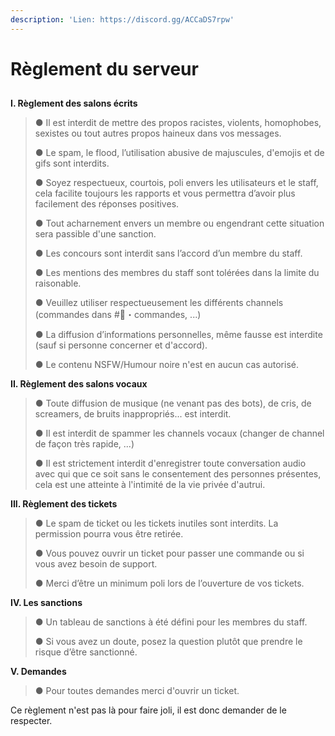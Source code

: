 ```yaml
---
description: 'Lien: https://discord.gg/ACCaDS7rpw'
---
```


# Règlement du serveur

## 

**I. Règlement des salons écrits**

> ● Il est interdit de mettre des propos racistes, violents, homophobes, sexistes ou tout autres propos haineux dans vos messages. 
>
> ● Le spam, le flood, l’utilisation abusive de majuscules, d'emojis et de gifs sont interdits. 
>
> ● Soyez respectueux, courtois, poli envers les utilisateurs et le staff, cela facilite toujours les rapports et vous permettra d’avoir plus facilement des réponses positives. 
>
> ● Tout acharnement envers un membre ou engendrant cette situation sera passible d'une sanction.
>
>  ● Les concours sont interdit sans l’accord d’un membre du staff.
>
>  ● Les mentions des membres du staff sont tolérées dans la limite du raisonable. 
>
> ● Veuillez utiliser respectueusement les différents channels \(commandes dans \#🤖・commandes, ...\) 
>
> ● La diffusion d’informations personnelles, même fausse est interdite \(sauf si personne concerner et d'accord\). 
>
> ● Le contenu NSFW/Humour noire n'est en aucun cas autorisé.

**II. Règlement des salons vocaux**

> ● Toute diffusion de musique \(ne venant pas des bots\), de cris, de screamers, de bruits inappropriés... est interdit. 
>
> ● Il est interdit de spammer les channels vocaux \(changer de channel de façon très rapide, ...\) 
>
> ● Il est strictement interdit d'enregistrer toute conversation audio avec qui que ce soit sans le consentement des personnes présentes, cela est une atteinte à l'intimité de la vie privée d'autrui.

**III. Règlement des tickets**

> ● Le spam de ticket ou les tickets inutiles sont interdits. La permission pourra vous être retirée. 
>
> ● Vous pouvez ouvrir un ticket pour passer une commande ou si vous avez besoin de support. 
>
> ● Merci d’être un minimum poli lors de l’ouverture de vos tickets.

**IV. Les sanctions**

> ● Un tableau de sanctions à été défini pour les membres du staff. 
>
> ● Si vous avez un doute, posez la question plutôt que prendre le risque d’être sanctionné.

**V. Demandes**

> ● Pour toutes demandes merci d'ouvrir un ticket.

Ce règlement n'est pas là pour faire joli, il est donc demander de le respecter.



